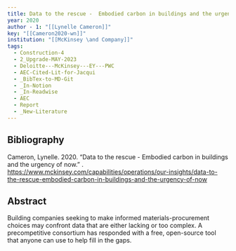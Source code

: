 ```yaml
---
title: Data to the rescue -  Embodied carbon in buildings and the urgency of now
year: 2020
author - 1: "[[Lynelle Cameron]]"
key: "[[Cameron2020-wn]]"
institution: "[[McKinsey \and Company]]"
tags:
  - Construction-4
  - 2_Upgrade-MAY-2023
  - Deloitte---McKinsey---EY---PWC
  - AEC-Cited-Lit-for-Jacqui
  - _BibTex-to-MD-Git
  - _In-Notion
  - _In-Readwise
  - AEC
  - Report
  - _New-Literature
---
```


## Bibliography
Cameron, Lynelle. 2020. “Data to the rescue -  Embodied carbon in buildings and the urgency of now.” . https://www.mckinsey.com/capabilities/operations/our-insights/data-to-the-rescue-embodied-carbon-in-buildings-and-the-urgency-of-now

## Abstract
Building companies seeking to make informed materials-procurement choices may confront data that are either lacking or too complex. A precompetitive consortium has responded with a free, open-source tool that anyone can use to help fill in the gaps.